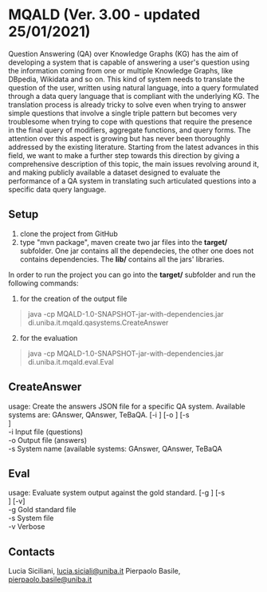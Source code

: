 MQALD (Ver. 3.00 - updated 25/01/2021)
====================

Question Answering (QA) over Knowledge Graphs (KG) has the aim of developing a system that is capable of answering a user's question using the information coming from one or multiple Knowledge Graphs, like DBpedia, Wikidata and so on.
This kind of system needs to translate the question of the user, written using natural language, into a query formulated through a data query language that is compliant with the underlying KG.
The translation process is already tricky to solve even when trying to answer simple questions that involve a single triple pattern but becomes very troublesome when trying to cope with questions that require the presence in the final query of modifiers, aggregate functions, and query forms.
The attention over this aspect is growing but has never been thoroughly addressed by the existing literature.
Starting from the latest advances in this field, we want to make a further step towards this direction by giving a comprehensive description of this topic, the main issues revolving around it, and making publicly available a dataset designed to evaluate the performance of a QA system in translating such articulated questions into a specific data query language. 

Setup
--------

1. clone the project from GitHub
2. type "mvn package", maven create two jar files into the **target/** subfolder. One jar contains all the dependecies, the other one does not contains dependencies. The **lib/** contains all the jars' libraries.

In order to run the project you can go into the **target/** subfolder and run the following commands:
1. for the creation of the output file
> java -cp MQALD-1.0-SNAPSHOT-jar-with-dependencies.jar di.uniba.it.mqald.qasystems.CreateAnswer
2. for the evaluation
> java -cp MQALD-1.0-SNAPSHOT-jar-with-dependencies.jar di.uniba.it.mqald.eval.Eval

CreateAnswer
---------------

usage: Create the answers JSON file for a specific QA system. Available <br>
       systems are: GAnswer, QAnswer, TeBaQA. [-i <arg>] [-o <arg>] [-s <br>
       <arg>] <br>
 -i <arg>   Input file (questions) <br>
 -o <arg>   Output file (answers) <br>
 -s <arg>   System name (available systems: GAnswer, QAnswer, TeBaQA <br>

Eval
-------

usage: Evaluate system output against the gold standard. [-g <arg>] [-s <br>
       <arg>] [-v] <br>
 -g <arg>   Gold standard file <br>
 -s <arg>   System file <br>
 -v         Verbose <br>

Contacts
-----------
Lucia Siciliani, lucia.siciali@uniba.it
Pierpaolo Basile, pierpaolo.basile@uniba.it
